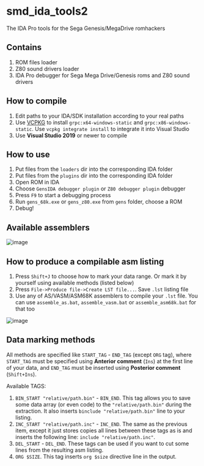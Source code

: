 # smd_ida_tools2
The IDA Pro tools for the Sega Genesis/MegaDrive romhackers

## Contains
1. ROM files loader
2. Z80 sound drivers loader
3. IDA Pro debugger for Sega Mega Drive/Genesis roms and Z80 sound drivers

## How to compile
1. Edit paths to your IDA/SDK installation according to your real paths
2. Use [VCPKG](https://vcpkg.io/) to install `grpc:x64-windows-static` and `grpc:x86-windows-static`. Use `vcpkg integrate install` to integrate it into Visual Studio
3. Use **Visual Studio 2019** or newer to compile

## How to use
1. Put files from the `loaders` dir into the corresponding IDA folder
2. Put files from the `plugins` dir into the corresponding IDA folder
3. Open ROM in IDA
4. Choose `GensIDA debugger plugin` or `Z80 debugger plugin` debugger
5. Press `F9` to start a debugging process
6. Run `gens_68k.exe` or `gens_z80.exe` from `gens` folder, choose a ROM
7. Debug!

## Available assemblers
![image](https://user-images.githubusercontent.com/7189309/214719964-66c90f66-fedc-4705-94af-d0fce28270b4.png)

## How to produce a compilable asm listing
1. Press `Shift+J` to choose how to mark your data range. Or mark it by yourself using available methods (listed below)
2. Press `File->Produce file->Create LST file...`. Save `.lst` listing file
3. Use any of AS/VASM/ASM68K assemblers to compile your `.lst` file. You can use `assemble_as.bat`, `assemble_vasm.bat` or `assemble_asm68k.bat` for that too

![image](https://user-images.githubusercontent.com/7189309/214720698-ba674d23-487e-4307-8594-d4b7b2618143.png)

## Data marking methods
All methods are specified like `START_TAG` - `END_TAG` (except `ORG` tag), where `START_TAG` must be specified using **Anterior comment** (`Ins`) at the first line of your data, and `END_TAG` must be inserted using **Posterior comment** (`Shift+Ins`).

Available TAGS:
1. `BIN_START "relative/path.bin"` - `BIN_END`. This tag allows you to save some data array (or even code) to the `"relative/path.bin"` during the extraction. It also inserts `binclude "relative/path.bin"` line to your listing.
2. `INC_START "relative/path.inc"` - `INC_END`. The same as the previous item, except it just stores copies all lines between these tags as is and inserts the following line: `include "relative/path.inc"`.
3. `DEL_START` - `DEL_END`. These tags can be used if you want to cut some lines from the resulting asm listing.
4. `ORG $SIZE`. This tag inserts `org $size` directive line in the output.
